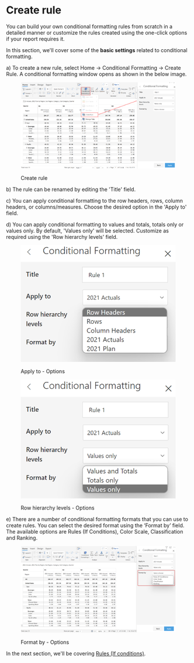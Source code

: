 # Create rule

You can build your own conditional formatting rules from scratch in a detailed manner or customize the rules created using the one-click options if your report requires it.&#x20;

In this section, we'll cover some of the **basic settings** related to conditional formatting.

a) To create a new rule, select Home -> Conditional Formatting -> Create Rule. A conditional formatting window opens as shown in the below image.

<figure><img src="../../.gitbook/assets/3.png" alt=""><figcaption><p>Create rule</p></figcaption></figure>

b) The rule can be renamed by editing the 'Title' field.

c) You can apply conditional formatting to the row headers, rows, column headers, or columns/measures. Choose the desired option in the 'Apply to' field.

d) You can apply conditional formatting to values and totals, totals only or values only. By default, 'Values only' will be selected. Customize as required using the 'Row hierarchy levels' field.

<div>

<figure><img src="../../.gitbook/assets/5.2.2 Apply to.png" alt=""><figcaption><p>Apply to - Options</p></figcaption></figure>

 

<figure><img src="../../.gitbook/assets/5.2.3 Levels.png" alt=""><figcaption><p>Row hierarchy levels - Options</p></figcaption></figure>

</div>

e) There are a number of conditional formatting formats that you can use to create rules. You can select the desired format using the ‘Format by’ field. The available options are Rules (If Conditions), Color Scale, Classification and Ranking.

<figure><img src="../../.gitbook/assets/5.2.1 Format by.png" alt=""><figcaption><p>Format by - Options</p></figcaption></figure>

In the next section, we'll be covering [Rules (If conditions)](rules-if-conditions.md).
